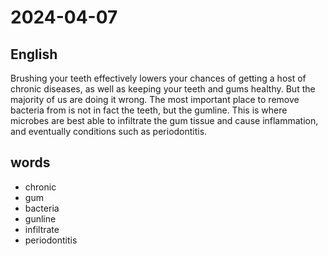 # 2024-04-07

## English
Brushing your teeth effectively lowers your
chances of getting a host of chronic
diseases, as well as keeping your teeth and 
gums healthy. But the majority of us are
doing it wrong. The most important place
to remove bacteria from is not in fact the
teeth, but the gumline. This is where
microbes are best able to infiltrate the gum
tissue and cause inflammation, and
eventually conditions such as periodontitis.


## words
* chronic
* gum
* bacteria
* gunline
* infiltrate
* periodontitis
